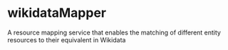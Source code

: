 # wikidataMapper
A resource mapping service that enables the matching of different entity resources to their equivalent in Wikidata
